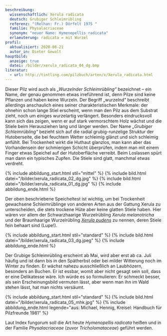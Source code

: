 ```yaml
---
beschreibung:
  wissenschaftlich: Xerula radicata
  deutsch: Grubiger Schleimrübling
  referenz: "(Relhan: Fr.) Dörfelt 1975 "
  familie: Physalacriaceae
  synonym: "neuer Name: Hymenopellis radicata"
  erlaeuterung: radicata = mit Wurzel
profil:
  aktualisiert: 2020-08-21
  autor_in: Dieter Gewalt
hauptbild:
  anzeige: true
  datei: /bilder/xerula_radicata_04_dg.bmp
literatur:
  - url: http://tintling.com/pilzbuch/arten/x/Xerula_radicata.html
---
```

Dieser Pilz wird auch als *„Wurzelnder Schleimrübling“* bezeichnet – ein Name, der genau genommen etwas irreführend ist, denn Pilze sind keine Pflanzen und haben keine Wurzeln. Der Begriff „wurzelnd“ beschreibt allerdings anschaulich eines seiner charakteristischen Merkmale: der ohnehin schon lange Stiel erscheint, wenn man den Pilz aus dem Substrat zieht, noch um einiges wurzelartig verlängert. Besonders eindrucksvoll kann sich das zeigen, wenn er auf stark vermorschtem Holz wächst und die Stiele beim Herausziehen lang und länger werden. Der Name *„Grubiger Schleimrübling“* bezieht sich auf die radial grubig-runzelige Struktur der Hutoberseite, die bei feuchtem Wetter schleimig glänzt und sich schleimig anfühlt. Bei Trockenheit wirkt die Huthaut glanzlos, man kann aber das Vorhandensein der schmierigen Schicht überprüfen, indem man mit einem Finger etwas Speichel auf der Hutoberfläche verreibt. Beim Loslassen spürt man dann ein typisches Zupfen. Die Stiele sind glatt, manchmal etwas verdreht.

{% include abbildung_start.html stil="mittel" %}
{% include bild.html datei="/bilder/xerula_radicata_02_dg.jpg" %}
{% include bild.html datei="/bilder/xerula_radicata_01_dg.jpg" %}
{% include abbildung_ende.html %}

Der oben beschriebene Speicheltest ist wichtig, um bei Trockenheit gewachsene Schleimrüblinge von anderen Arten aus der Gattung Xerula zu unterscheiden, die stets trockene Hüte aber keine glatten Stiele haben. Hier wären vor allem der Schwarzhaarige Wurzelrübling *Xerula melanotricha* und der Braunhaarige Wurzelrübling *[Xerula pudens](/pilze/xerula-pudens-braunhaariger-wurzelrübling)* zu nennen, deren Stiele fein behaart sind (Lupe!). 

{% include abbildung_start.html stil="standard" %}
{% include bild.html datei="/bilder/xerula_radicata_03_dg.jpeg" %}
{% include abbildung_ende.html %}

Der Grubige Schleimrübling erscheint ab Mai, wird aber erst ab ca. Juli häufig und ist dann bis in den Spätherbst oder bei milder Witterung noch im Winter zu finden. Er wächst nahezu ausschließlich an Laubhözern, besonders an Buchen. Er ist essbar, womit aber nicht gesagt sein soll, dass er eine Delikatesse wäre. Ich würde es so formulieren: Er schmeckt besser, als sein Erscheinungsbild vermuten lässt, aber wenn man ihn im Wald stehen lässt, hat man nichts versäumt.

{% include abbildung_start.html stil="standard" %}
{% include bild.html datei="/bilder/xerula_radicata_05_mhk.jpg" %}
{% include abbildung_ende.html legende="aus: Michael, Hennig, Kreisel: Handbuch für Pilzfreunde 1981" %}

Laut Index fungorum soll die Art heute *Hymenopellis radicata* heißen und in der Familie *Physalacriaceae* (zuvor *Tricholomataceae*) geführt werden.